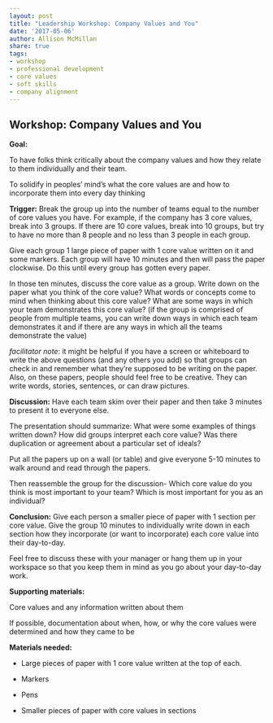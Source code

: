 ```yaml
---
layout: post
title: "Leadership Workshop: Company Values and You"
date: '2017-05-06'
author: Allison McMillan
share: true
tags:
- workshop
- professional development
- core values
- soft skills
- company alignment
---
```


## Workshop: **Company Values and You**

**Goal:**

To have folks think critically about the company values and how they relate to them individually and their team.

To solidify in peoples’ mind’s what the core values are and how to incorporate them into every day thinking

**Trigger:**
Break the group up into the number of teams equal to the number of core values you have. For example, if the company has 3 core values, break into 3 groups. If there are 10 core values, break into 10 groups, but try to have no more than 8 people and no less than 3 people in each group.

Give each group 1 large piece of paper with 1 core value written on it and some markers. Each group will have 10 minutes and then will pass the paper clockwise. Do this until every group has gotten every paper.

In those ten minutes, discuss the core value as a group. Write down on the paper what you think of the core value?
What words or concepts come to mind when thinking about this core value?
What are some ways in which your team demonstrates this core value? (if the group is comprised of people from multiple teams, you can write down ways in which each team demonstrates it and if there are any ways in which all the teams demonstrate the value)

_facilitator note_: it might be helpful if you have a screen or whiteboard to write the above questions (and any others you add) so that groups can check in and remember what they’re supposed to be writing on the paper. Also, on these papers, people should feel free to be creative. They can write words, stories, sentences, or can draw pictures.

**Discussion:**
Have each team skim over their paper and then take 3 minutes to present it to everyone else.

The presentation should summarize: What were some examples of things written down? How did groups interpret each core value? Was there duplication or agreement about a particular set of ideals?

Put all the papers up on a wall (or table) and give everyone 5-10 minutes to walk around and read through the papers.

Then reassemble the group for the discussion-
Which core value do you think is most important to your team?
Which is most important for you as an individual?

**Conclusion:**
Give each person a smaller piece of paper with 1 section per core value. Give the group 10 minutes to individually write down in each section how they incorporate (or want to incorporate) each core value into their day-to-day.

Feel free to discuss these with your manager or hang them up in your workspace so that you keep them in mind as you go about your day-to-day work.

**Supporting materials:**

Core values and any information written about them

If possible, documentation about when, how, or why the core values were determined and how they came to be

**Materials needed:**

* Large pieces of paper with 1 core value written at the top of each.

* Markers

* Pens

* Smaller pieces of paper with core values in sections
